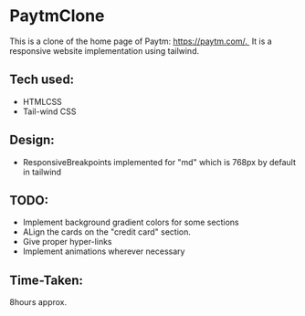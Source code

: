 # PaytmClone

This is a clone of the home page of Paytm:
https://paytm.com/. 
It is a responsive website implementation using tailwind.


## Tech used:
- HTMLCSS
- Tail-wind CSS
## Design:
- ResponsiveBreakpoints implemented for "md" which is 768px by default in tailwind

## TODO:
- Implement background gradient colors for some sections
- ALign the cards on the "credit card" section.
- Give proper hyper-links
- Implement animations wherever necessary

## Time-Taken:
8hours approx.
